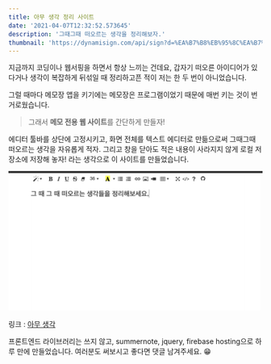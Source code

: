 ```yaml
---
title: 아무 생각 정리 사이트
date: '2021-04-07T12:32:52.573645'
description: '그때그때 떠오르는 생각을 정리해보자.'
thumbnail: 'https://dynamisign.com/api/sign?d=%EA%B7%B8%EB%95%8C%EA%B7%B8%EB%95%8C%20%EB%96%A0%EC%98%A4%EB%A1%9C%EB%8A%94%20%EC%83%9D%EA%B0%81%EC%9D%84%20%EC%A0%95%EB%A6%AC%ED%95%B4%EB%B3%B4%EC%9E%90.&t=%EC%95%84%EB%AC%B4%20%EC%83%9D%EA%B0%81%20%EC%A0%95%EB%A6%AC%20%EC%82%AC%EC%9D%B4%ED%8A%B8'
---
```


지금까지 코딩이나 웹서핑을 하면서 항상 느끼는 건데요, 갑자기 떠오른 아이디어가 있다거나 생각이 복잡하게 뒤섞일 때 정리하고픈 적이 저는 한 두 번이 아니었습니다.

그럴 때마다 메모장 앱을 키기에는 메모장은 프로그램이었기 때문에 매번 키는 것이 번거로웠습니다.

> 그래서 **메모 전용 웹 사이트**를 간단하게 만들자!

에디터 툴바를 상단에 고정시키고, 화면 전체를 텍스트 에디터로 만듦으로써 그때그때 떠오르는 생각을 자유롭게 적자. 그리고 창을 닫아도 적은 내용이 사라지지 않게 로컬 저장소에 저장해 놓자! 라는 생각으로 이 사이트를 만들었습니다.

![screenshot](./screenshot.png)

링크 : [아무 생각](https://anythink.xyz)

프론트엔드 라이브러리는 쓰지 않고, summernote, jquery, firebase hosting으로 하루 만에 만들었습니다. 여러분도 써보시고 좋다면 댓글 남겨주세요. 😁
